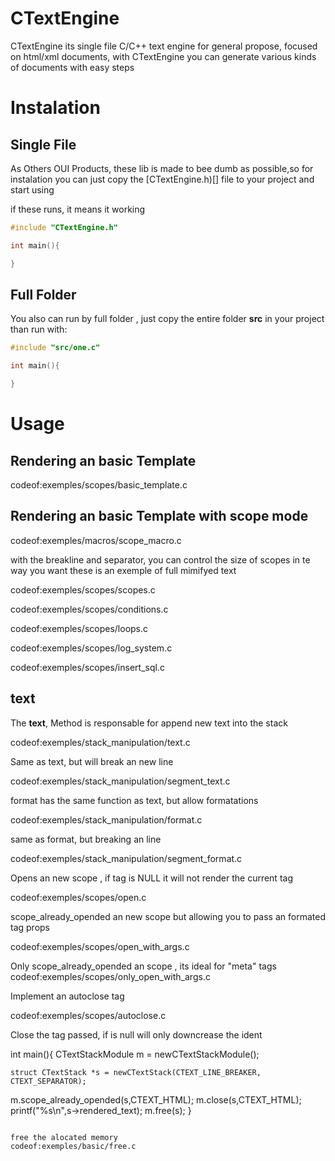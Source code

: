 
# CTextEngine

CTextEngine its single file C/C++ text engine for general propose, focused  on html/xml
documents, with CTextEngine you can generate various kinds of documents with easy steps

# Instalation
## Single File
As Others OUI Products, these lib is made to bee dumb as possible,so for instalation
you can just copy the [CTextEngine.h)[] file  to your project and start using

if these runs, it means it working
~~~c
#include "CTextEngine.h"

int main(){

}
~~~


## Full Folder
You also can run by full folder , just copy the entire folder **src** in your project
than run with:
~~~c
#include "src/one.c"

int main(){

}
~~~

# Usage

## Rendering an basic Template

codeof:exemples/scopes/basic_template.c

## Rendering an basic Template with scope mode

codeof:exemples/macros/scope_macro.c


with the breakline and separator, you can control the size of scopes in te way you want
these is an exemple of full mimifyed text

codeof:exemples/scopes/scopes.c


codeof:exemples/scopes/conditions.c

codeof:exemples/scopes/loops.c


codeof:exemples/scopes/log_system.c

codeof:exemples/scopes/insert_sql.c

## text
The **text**, Method is responsable for append new text into the stack

codeof:exemples/stack_manipulation/text.c

Same as text, but will break an new line

codeof:exemples/stack_manipulation/segment_text.c

format has the same function as text, but allow formatations

codeof:exemples/stack_manipulation/format.c

same as format, but breaking an line

codeof:exemples/stack_manipulation/segment_format.c

Opens an new scope , if tag is NULL it will not render the current tag

codeof:exemples/scopes/open.c

scope_already_opended an new scope but allowing you to pass an formated tag props

codeof:exemples/scopes/open_with_args.c

Only scope_already_opended an scope , its ideal for "meta" tags
codeof:exemples/scopes/only_open_with_args.c

Implement an autoclose tag

codeof:exemples/scopes/autoclose.c

Close the tag passed, if is null will only downcrease the ident

int main(){
    CTextStackModule m = newCTextStackModule();

    struct CTextStack *s = newCTextStack(CTEXT_LINE_BREAKER, CTEXT_SEPARATOR);
   m.scope_already_opended(s,CTEXT_HTML);
   m.close(s,CTEXT_HTML);
    printf("%s\n",s->rendered_text);
   m.free(s);
}
~~~

free the alocated memory
codeof:exemples/basic/free.c
